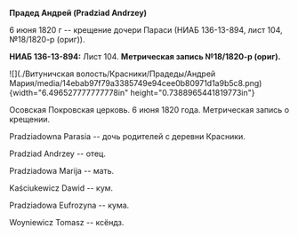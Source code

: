 **Прадед Андрей (Pradziad Andrzey)**

6 июня 1820 г -- крещение дочери Параси (НИАБ 136-13-894, лист 104,
№18/1820-р (ориг)).

**НИАБ 136-13-894:** Лист 104. **Метрическая запись №18/1820-р (ориг).**

![](./Витуничская волость/Красники/Прадеды/Андрей Мария/media/14ebab97f79a3385749e94cee0b80971d1a9b5c8.png){width="6.496527777777778in"
height="0.7388965441819773in"}

Осовская Покровская церковь. 6 июня 1820 года. Метрическая запись о
крещении.

Pradziadowna Parasia -- дочь родителей с деревни Красники.

Pradziad Andrzey -- отец.

Pradziadowa Marija -- мать.

Kaściukewicz Dawid -- кум.

Pradziadowa Eufrozyna -- кума.

Woyniewicz Tomasz -- ксёндз.
